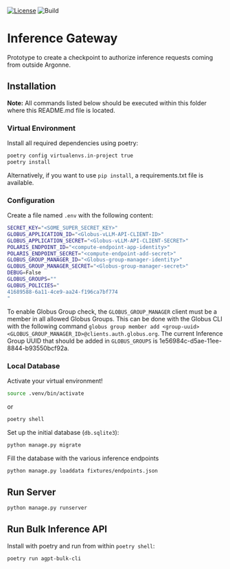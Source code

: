 [![License](https://img.shields.io/badge/License-Apache%202.0-blue.svg)](https://opensource.org/licenses/Apache-2.0)
![Build](https://github.com/auroraGPT-ANL/inference-gateway/workflows/Django/badge.svg)

# Inference Gateway
Prototype to create a checkpoint to authorize inference requests coming from outside Argonne.

## Installation

**Note:** All commands listed below should be executed within this folder where this README.md file is located.

### Virtual Environment
Install all required dependencies using poetry:

```bash
poetry config virtualenvs.in-project true
poetry install
```

Alternatively, if you want to use `pip install`, a requirements.txt file is available.

### Configuration
Create a file named ``.env`` with the following content:

```bash
SECRET_KEY="<SOME_SUPER_SECRET_KEY>"
GLOBUS_APPLICATION_ID="<Globus-vLLM-API-CLIENT-ID>"
GLOBUS_APPLICATION_SECRET="<Globus-vLLM-API-CLIENT-SECRET>"
POLARIS_ENDPOINT_ID="<compute-endpoint-app-identity>"
POLARIS_ENDPOINT_SECRET="<compute-endpoint-add-secret>"
GLOBUS_GROUP_MANAGER_ID="<Globus-group-manager-identity>"
GLOBUS_GROUP_MANAGER_SECRET="<Globus-group-manager-secret>"
DEBUG=False
GLOBUS_GROUPS=""
GLOBUS_POLICIES="
41689588-6a11-4ce9-aa24-f196ca7bf774
"
```

To enable Globus Group check, the `GLOBUS_GROUP_MANAGER` client must be a member in all allowed Globus Groups. This can be done with the Globus CLI with the following command `globus group member add <group-uuid> <GLOBUS_GROUP_MANAGER_ID>@clients.auth.globus.org`. The current Inference Group UUID that should be added in `GLOBUS_GROUPS` is 1e56984c-d5ae-11ee-8844-b93550bcf92a.

### Local Database

Activate your virtual environment!

```bash
source .venv/bin/activate
```
or
```bash
poetry shell
```

Set up the initial database (``db.sqlite3``):
```bash
python manage.py migrate
```

Fill the database with the various inference endpoints
```bash
python manage.py loaddata fixtures/endpoints.json
```

## Run Server

```bash
python manage.py runserver
```

## Run Bulk Inference API

Install with poetry and run from within `poetry shell`:

```
poetry run agpt-bulk-cli
```
